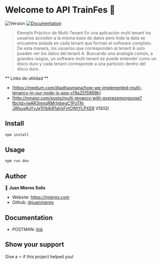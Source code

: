 <h1>Welcome to API TrainFes 👋</h1>
<p>
  <img alt="Version" src="https://img.shields.io/badge/version-1.0.0-blue.svg?cacheSeconds=2592000" />
  <a href="https://documenter.getpostman.com/view/9854295/TVKHUvFa" target="_blank">
    <img alt="Documentation" src="https://img.shields.io/badge/documentation-yes-brightgreen.svg" />
  </a>
</p>

> Elemplo Práctico de Multi-Tenant
> En una aplicación multi tenant los usuarios acceden a la misma base de datos pero toda la data se encuentra aislada en cada tenant que forman el software completo. De esta manera, los usuarios que corresponden al tenant A solo pueden ver los datos del tenant A. Buscando una analogía común, a grandes rasgos, un software multi tenant se puede entender como un disco duro y cada tenant corresponde a una partición dentro del disco duro.

** Links de utilidad **

* [https://medium.com/@adhasmana/how-we-implemented-multi-tenancy-in-our-node-js-app-cf9a2515969b]
* [http://nmajor.com/posts/multi-tenancy-with-expressmongoose?fbclid=IwAR3mnqRMrInbegC1PoTN-JWsusKuYvJeTt1b6iR1aVsFytOWtYLPXER V5DQ]

## Install

```sh
npm install
```

## Usage

```sh
npm run dev
```

## Author

👤 **Juan Mieres Solis**

* Website: https://jmieres.com
* Github: [@juanmieres](https://github.com/juanmieres)

## Documentation

* POSTMAN: [link](https://documenter.getpostman.com/view/9854295/TVKHUvFa)

## Show your support

Give a ⭐️ if this project helped you!
